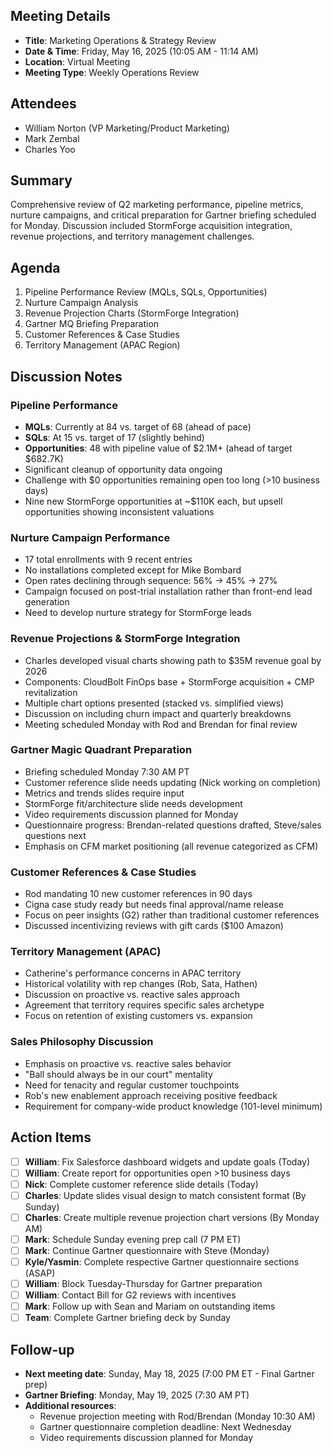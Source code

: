 ## Meeting Details

- **Title**: Marketing Operations & Strategy Review
- **Date & Time**: Friday, May 16, 2025 (10:05 AM - 11:14 AM)
- **Location**: Virtual Meeting
- **Meeting Type**: Weekly Operations Review

## Attendees

- William Norton (VP Marketing/Product Marketing)
- Mark Zembal
- Charles Yoo

## Summary

Comprehensive review of Q2 marketing performance, pipeline metrics, nurture campaigns, and critical preparation for Gartner briefing scheduled for Monday. Discussion included StormForge acquisition integration, revenue projections, and territory management challenges.

## Agenda

1. Pipeline Performance Review (MQLs, SQLs, Opportunities)
2. Nurture Campaign Analysis
3. Revenue Projection Charts (StormForge Integration)
4. Gartner MQ Briefing Preparation
5. Customer References & Case Studies
6. Territory Management (APAC Region)

## Discussion Notes

### Pipeline Performance

- **MQLs**: Currently at 84 vs. target of 68 (ahead of pace)
- **SQLs**: At 15 vs. target of 17 (slightly behind)
- **Opportunities**: 48 with pipeline value of $2.1M+ (ahead of target $682.7K)
- Significant cleanup of opportunity data ongoing
- Challenge with $0 opportunities remaining open too long (>10 business days)
- Nine new StormForge opportunities at ~$110K each, but upsell opportunities showing inconsistent valuations

### Nurture Campaign Performance

- 17 total enrollments with 9 recent entries
- No installations completed except for Mike Bombard
- Open rates declining through sequence: 56% → 45% → 27%
- Campaign focused on post-trial installation rather than front-end lead generation
- Need to develop nurture strategy for StormForge leads

### Revenue Projections & StormForge Integration

- Charles developed visual charts showing path to $35M revenue goal by 2026
- Components: CloudBolt FinOps base + StormForge acquisition + CMP revitalization
- Multiple chart options presented (stacked vs. simplified views)
- Discussion on including churn impact and quarterly breakdowns
- Meeting scheduled Monday with Rod and Brendan for final review

### Gartner Magic Quadrant Preparation

- Briefing scheduled Monday 7:30 AM PT
- Customer reference slide needs updating (Nick working on completion)
- Metrics and trends slides require input
- StormForge fit/architecture slide needs development
- Video requirements discussion planned for Monday
- Questionnaire progress: Brendan-related questions drafted, Steve/sales questions next
- Emphasis on CFM market positioning (all revenue categorized as CFM)

### Customer References & Case Studies

- Rod mandating 10 new customer references in 90 days
- Cigna case study ready but needs final approval/name release
- Focus on peer insights (G2) rather than traditional customer references
- Discussed incentivizing reviews with gift cards ($100 Amazon)

### Territory Management (APAC)

- Catherine's performance concerns in APAC territory
- Historical volatility with rep changes (Rob, Sata, Hathen)
- Discussion on proactive vs. reactive sales approach
- Agreement that territory requires specific sales archetype
- Focus on retention of existing customers vs. expansion

### Sales Philosophy Discussion

- Emphasis on proactive vs. reactive sales behavior
- "Ball should always be in our court" mentality
- Need for tenacity and regular customer touchpoints
- Rob's new enablement approach receiving positive feedback
- Requirement for company-wide product knowledge (101-level minimum)

## Action Items

- [ ]  **William**: Fix Salesforce dashboard widgets and update goals (Today)
- [ ]  **William**: Create report for opportunities open >10 business days
- [ ]  **Nick**: Complete customer reference slide details (Today)
- [ ]  **Charles**: Update slides visual design to match consistent format (By Sunday)
- [ ]  **Charles**: Create multiple revenue projection chart versions (By Monday AM)
- [ ]  **Mark**: Schedule Sunday evening prep call (7 PM ET)
- [ ]  **Mark**: Continue Gartner questionnaire with Steve (Monday)
- [ ]  **Kyle/Yasmin**: Complete respective Gartner questionnaire sections (ASAP)
- [ ]  **William**: Block Tuesday-Thursday for Gartner preparation
- [ ]  **William**: Contact Bill for G2 reviews with incentives
- [ ]  **Mark**: Follow up with Sean and Mariam on outstanding items
- [ ]  **Team**: Complete Gartner briefing deck by Sunday

## Follow-up

- **Next meeting date**: Sunday, May 18, 2025 (7:00 PM ET - Final Gartner prep)
- **Gartner Briefing**: Monday, May 19, 2025 (7:30 AM PT)
- **Additional resources**:
    - Revenue projection meeting with Rod/Brendan (Monday 10:30 AM)
    - Gartner questionnaire completion deadline: Next Wednesday
    - Video requirements discussion planned for Monday